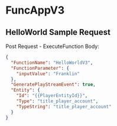 # FuncAppV3

## HelloWorld Sample Request

Post Request - ExecuteFunction
Body:

```Json
{
  "FunctionName": "HelloWorldV3",
  "FunctionParameter": {
    "inputValue": "Franklin"
  },
  "GeneratePlayStreamEvent": true,
  "Entity": {
    "Id": "{{PlayerEntityId}}",
    "Type": "title_player_account",
    "TypeString": "title_player_account"
  }
}
```